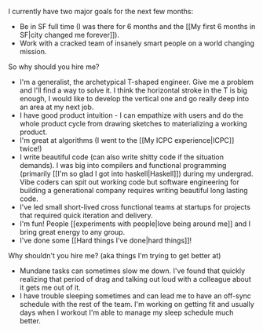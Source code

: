 I currently have two major goals for the next few months:
- Be in SF full time (I was there for 6 months and the [[My first 6 months in SF|city changed me forever]]).
- Work with a cracked team of insanely smart people on a world changing mission.

So why should you hire me?
- I'm a generalist, the archetypical T-shaped engineer. Give me a problem and I'll find a way to solve it. I think the horizontal stroke in the T is big enough, I would like to develop the vertical one and go really deep into an area at my next job.
- I have good product intuition - I can empathize with users and do the whole product cycle from drawing sketches to materializing a working product.
- I'm great at algorithms (I went to the [[My ICPC experience|ICPC]] twice!)
- I write beautiful code (can also write shitty code if the situation demands). I was big into compilers and functional programming (primarily [[I'm so glad I got into haskell|Haskell]]) during my undergrad. Vibe coders can spit out working code but software engineering for building a generational company requires writing beautiful long lasting code.
- I've led small short-lived cross functional teams at startups for projects that required quick iteration and delivery.
- I'm fun! People [[experiments with people|love being around me]] and I bring great energy to any group.
- I've done some [[Hard things I've done|hard things]]!

Why shouldn't you hire me? (aka things I'm trying to get better at)
- Mundane tasks can sometimes slow me down. I've found that quickly realizing that period of drag and talking out loud with a colleague about it gets me out of it.
- I have trouble sleeping sometimes and can lead me to have an off-sync schedule with the rest of the team. I'm working on getting fit and usually days when I workout I'm able to manage my sleep schedule much better.